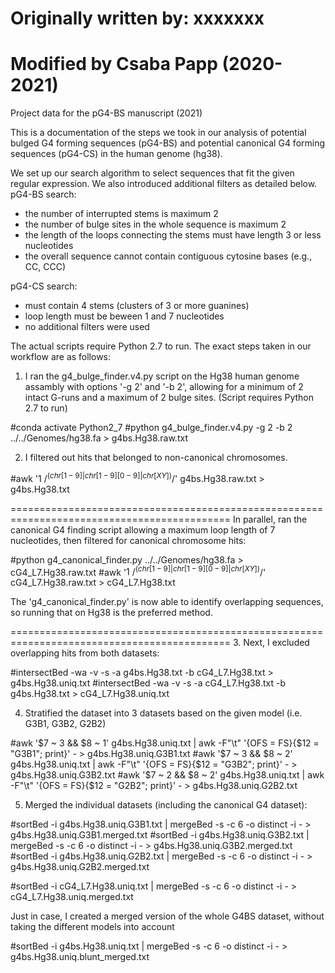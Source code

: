# Originally written by: xxxxxxx
# Modified by Csaba Papp (2020-2021)
Project data for the pG4-BS manuscript (2021)

This is a documentation of the steps we took in our analysis of potential bulged G4 forming sequences (pG4-BS) and potential canonical G4 forming sequences (pG4-CS) in the human genome (hg38). 

We set up our search algorithm to select sequences that fit the given regular expression. We also introduced additional filters as detailed below. 
pG4-BS search: 
- the number of interrupted stems is maximum 2
- the number of bulge sites in the whole sequence is maximum 2
- the length of the loops connecting the stems must have length 3 or less nucleotides
- the overall sequence cannot contain contiguous cytosine bases (e.g., CC, CCC)

pG4-CS search:
- must contain 4 stems (clusters of 3 or more guanines)
- loop length must be beween 1 and 7 nucleotides
- no additional filters were used

The actual scripts require Python 2.7 to run.
The exact steps taken in our workflow are as follows:

1. I ran the g4_bulge_finder.v4.py script on the Hg38 human genome assambly with options '-g 2' and 
'-b 2', allowing for a minimum of 2 intact G-runs and a maximum of 2 bulge sites. 
(Script requires Python 2.7 to run)

#conda activate Python2_7
#python g4_bulge_finder.v4.py -g 2 -b 2 ../../Genomes/hg38.fa > g4bs.Hg38.raw.txt

2. I filtered out hits that belonged to non-canonical chromosomes. 

#awk '$1 ~ /^(chr[1-9]|chr[1-9][0-9]|chr[XY])$/' g4bs.Hg38.raw.txt > g4bs.Hg38.txt

============================================================================================
In parallel, ran the canonical G4 finding script allowing a maximum loop length of 7 nucleotides, then
filtered for canonical chromosome hits:

#python g4_canonical_finder.py ../../Genomes/hg38.fa > cG4_L7.Hg38.raw.txt
#awk '$1 ~ /^(chr[1-9]|chr[1-9][0-9]|chr[XY])$/' cG4_L7.Hg38.raw.txt > cG4_L7.Hg38.txt

The 'g4_canonical_finder.py' is now able to identify overlapping sequences, so running that on Hg38 is the preferred method.

============================================================================================
3. Next, I excluded overlapping hits from both datasets: 

#intersectBed -wa -v -s -a g4bs.Hg38.txt -b cG4_L7.Hg38.txt > g4bs.Hg38.uniq.txt
#intersectBed -wa -v -s -a cG4_L7.Hg38.txt -b g4bs.Hg38.txt > cG4_L7.Hg38.uniq.txt

4. Stratified the dataset into 3 datasets based on the given model (i.e. G3B1, G3B2, G2B2)

#awk '$7 ~ 3 && $8 ~ 1' g4bs.Hg38.uniq.txt | awk -F"\t" '{OFS = FS}{$12 = "G3B1"; print}' - > g4bs.Hg38.uniq.G3B1.txt
#awk '$7 ~ 3 && $8 ~ 2' g4bs.Hg38.uniq.txt | awk -F"\t" '{OFS = FS}{$12 = "G3B2"; print}' - > g4bs.Hg38.uniq.G3B2.txt
#awk '$7 ~ 2 && $8 ~ 2' g4bs.Hg38.uniq.txt | awk -F"\t" '{OFS = FS}{$12 = "G2B2"; print}' - > g4bs.Hg38.uniq.G2B2.txt

5. Merged the individual datasets (including the canonical G4 dataset):

#sortBed -i g4bs.Hg38.uniq.G3B1.txt | mergeBed -s -c 6 -o distinct -i - > g4bs.Hg38.uniq.G3B1.merged.txt
#sortBed -i g4bs.Hg38.uniq.G3B2.txt | mergeBed -s -c 6 -o distinct -i - > g4bs.Hg38.uniq.G3B2.merged.txt
#sortBed -i g4bs.Hg38.uniq.G2B2.txt | mergeBed -s -c 6 -o distinct -i - > g4bs.Hg38.uniq.G2B2.merged.txt

#sortBed -i cG4_L7.Hg38.uniq.txt | mergeBed -s -c 6 -o distinct -i - > cG4_L7.Hg38.uniq.merged.txt

Just in case, I created a merged version of the whole G4BS dataset, without taking the different models into account

#sortBed -i g4bs.Hg38.uniq.txt | mergeBed -s -c 6 -o distinct -i - > g4bs.Hg38.uniq.blunt_merged.txt 
